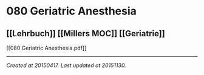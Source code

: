 # 080 Geriatric Anesthesia
 [[Lehrbuch]] [[Millers MOC]] [[Geriatrie]] 
---



[[080 Geriatric Anesthesia.pdf]]

---

_Created at 20150417._
_Last updated at 20151130._



